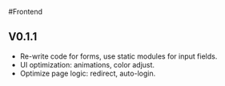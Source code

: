 #Frontend

## V0.1.1
- Re-write code for forms, use static modules for input fields.
- UI optimization: animations, color adjust.
- Optimize page logic: redirect, auto-login.